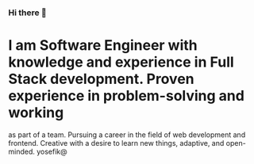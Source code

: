 ### Hi there 👋
 
# I am Software Engineer with knowledge and experience in Full Stack development. Proven experience in problem-solving and working
as part of a team. Pursuing a career in the field of web development and frontend. Creative with a desire to learn new things, adaptive,
and open-minded.
yosefik@

<!--
**YosiKimhi/YosiKimhi** is a ✨ _special_ ✨ repository because its `README.md` (this file) appears on your GitHub profile.

Here are some ideas to get you started:

- 🔭 I’m currently working on ...
- 🌱 I’m currently learning ...
- 👯 I’m looking to collaborate on ...
- 🤔 I’m looking for help with ...
- 💬 Ask me about ...
- 📫 How to reach me: ...
- 😄 Pronouns: ...
- ⚡ Fun fact: ...
-->
